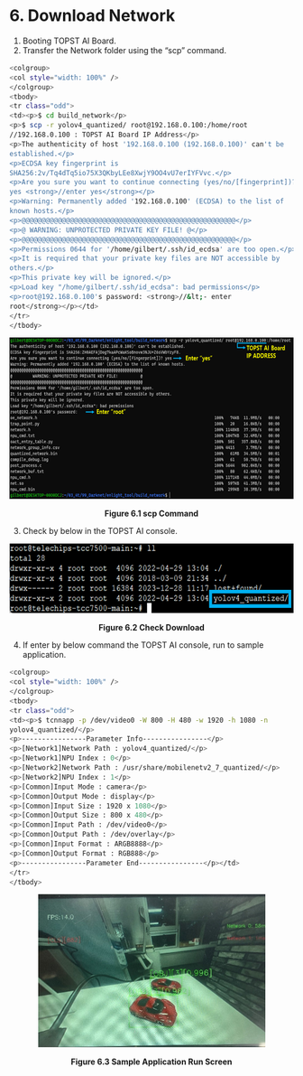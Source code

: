 ﻿# 6. Download Network

1.  Booting TOPST AI Board.
2.  Transfer the Network folder using the “scp” command.


```bash
<colgroup>
<col style="width: 100%" />
</colgroup>
<tbody>
<tr class="odd">
<td><p>$ cd build_network</p>
<p>$ scp -r yolov4_quantized/ root@192.168.0.100:/home/root
//192.168.0.100 : TOPST AI Board IP Address</p>
<p>The authenticity of host '192.168.0.100 (192.168.0.100)' can't be
established.</p>
<p>ECDSA key fingerprint is
SHA256:2v/Tq4dTq5io75X3QKbyLEe8XwjY9OO4vU7erIYFVvc.</p>
<p>Are you sure you want to continue connecting (yes/no/[fingerprint])?
yes <strong>//enter yes</strong></p>
<p>Warning: Permanently added '192.168.0.100' (ECDSA) to the list of
known hosts.</p>
<p>@@@@@@@@@@@@@@@@@@@@@@@@@@@@@@@@@@@@@@@@@@@@@@@@@@@@@</p>
<p>@ WARNING: UNPROTECTED PRIVATE KEY FILE! @</p>
<p>@@@@@@@@@@@@@@@@@@@@@@@@@@@@@@@@@@@@@@@@@@@@@@@@@@@@@</p>
<p>Permissions 0644 for '/home/gilbert/.ssh/id_ecdsa' are too open.</p>
<p>It is required that your private key files are NOT accessible by
others.</p>
<p>This private key will be ignored.</p>
<p>Load key "/home/gilbert/.ssh/id_ecdsa": bad permissions</p>
<p>root@192.168.0.100's password: <strong>//&lt;- enter
root</strong></p></td>
</tr>
</tbody>
```

<p align="center"><img src="https://github.com/topst-development/Documentation/blob/main/TOPST-AI/Software/media/6. Download Network.image1.png"
style="width:6.59514in;height:2.97917in"</p>
<p align="center"><strong>Figure 6.1 scp Command</strong></p>

3.  Check by below in the TOPST AI console.

<p align="center"><img src="https://github.com/topst-development/Documentation/blob/main/TOPST-AI/Software/media/6. Download Network.image2.png"
style="width:6.60417in;height:1.28056in"</p>

<p align="center"><strong>Figure 6.2 Check Download</strong></p>

4.  If enter by below command the TOPST AI console, run to sample
    application.

```bash
<colgroup>
<col style="width: 100%" />
</colgroup>
<tbody>
<tr class="odd">
<td><p>$ tcnnapp -p /dev/video0 -W 800 -H 480 -w 1920 -h 1080 -n
yolov4_quantized/</p>
<p>----------------Parameter Info----------------</p>
<p>[Network1]Network Path : yolov4_quantized/</p>
<p>[Network1]NPU Index : 0</p>
<p>[Network2]Network Path : /usr/share/mobilenetv2_7_quantized/</p>
<p>[Network2]NPU Index : 1</p>
<p>[Common]Input Mode : camera</p>
<p>[Common]Output Mode : display</p>
<p>[Common]Input Size : 1920 x 1080</p>
<p>[Common]Output Size : 800 x 480</p>
<p>[Common]Input Path : /dev/video0</p>
<p>[Common]Output Path : /dev/overlay</p>
<p>[Common]Input Format : ARGB8888</p>
<p>[Common]Output Format : RGB888</p>
<p>----------------Parameter End----------------</p></td>
</tr>
</tbody>
```

<p align="center"><img src="https://github.com/topst-development/Documentation/blob/main/TOPST-AI/Software/media/6. Download Network.image3.jpeg"
style="width:4.19792in;height:2.81319in"</p>

<p align="center"><strong>Figure 6.3 Sample Application Run Screen</strong></p>
